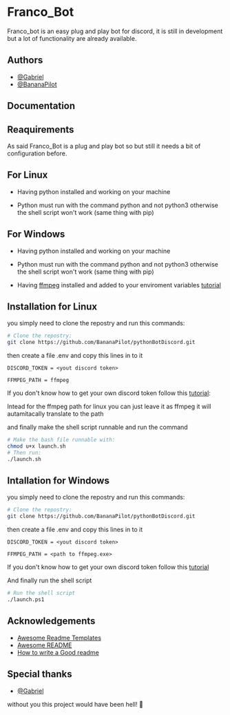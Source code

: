 
# Franco_Bot

Franco_bot is an easy plug and play bot for discord, it is still in development but a lot of functionality are already available.




## Authors

- [@Gabriel](https://github.com/Gabixel)
- [@BananaPilot](https://github.com/BananaPilot)



## Documentation




## Reaquirements

As said Franco_Bot is a plug and play bot so but still it needs a bit of configuration before.

## For Linux

- Having python installed and working on your machine

- Python must run with the command python and not python3 otherwise the shell script won't work (same thing with pip)

## For Windows

- Having python installed and working on your machine

- Python must run with the command python and not python3 otherwise the shell script won't work (same thing with pip)

- Having [ffmpeg](https://ffmpeg.org/) installed and added to your enviroment variables [tutorial](https://superuser.com/questions/949560/how-do-i-set-system-environment-variables-in-windows-10)








## Installation for Linux

you simply need to clone the repostry and run this commands:

```bash
# Clone the repostry:
git clone https://github.com/BananaPilot/pythonBotDiscord.git
```

then create a file .env and copy this lines in to it 

```env
DISCORD_TOKEN = <yout discord token>

FFMPEG_PATH = ffmpeg
```

If you don't know how to get your own discord token follow this [tutorial](https://www.androidauthority.com/get-discord-token-3149920/): 

Intead for the ffmpeg path for linux you can just leave it as ffmpeg it will autamitacally translate to the path

and finally make the shell script runnable and run the command

```bash
# Make the bash file runnable with:
chmod u+x launch.sh
# Then run:
./launch.sh
```



## Intallation for Windows

you simply need to clone the repostry and run this commands:

```bash
# Clone the repostry:
git clone https://github.com/BananaPilot/pythonBotDiscord.git
```

then create a file .env and copy this lines in to it 

```env
DISCORD_TOKEN = <yout discord token>

FFMPEG_PATH = <path to ffmpeg.exe>
```

If you don't know how to get your own discord token follow this [tutorial](https://www.androidauthority.com/get-discord-token-3149920/)

And finally run the shell script

```bash
# Run the shell script
./launch.ps1
```







    
## Acknowledgements

 - [Awesome Readme Templates](https://awesomeopensource.com/project/elangosundar/awesome-README-templates)
 - [Awesome README](https://github.com/matiassingers/awesome-readme)
 - [How to write a Good readme](https://bulldogjob.com/news/449-how-to-write-a-good-readme-for-your-github-project)

## Special thanks

- [@Gabriel](https://github.com/Gabixel)

without you this project would have been hell! 💪